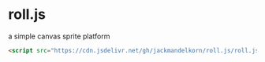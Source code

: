 # roll.js
a simple canvas sprite platform

```html
<script src="https://cdn.jsdelivr.net/gh/jackmandelkorn/roll.js/roll.js"></script>
```
